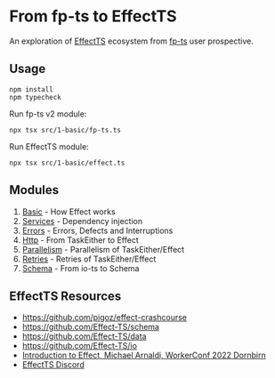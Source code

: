 # From fp-ts to EffectTS

An exploration of [EffectTS](https://github.com/Effect-TS/) ecosystem from [fp-ts](https://github.com/gcanti/fp-ts) user
prospective.

## Usage

```shell
npm install
npm typecheck
```

Run fp-ts v2 module:

```shell
npx tsx src/1-basic/fp-ts.ts
```

Run EffectTS module:

```shell
npx tsx src/1-basic/effect.ts
```

## Modules

1. [Basic](./src/1-basic) - How Effect works
2. [Services](./src/2-services) - Dependency injection
3. [Errors](./src/3-errors) - Errors, Defects and Interruptions
4. [Http](./src/4-http) - From TaskEither to Effect
5. [Parallelism](./src/5-parallelism) - Parallelism of TaskEither/Effect
6. [Retries](./src/6-retries) - Retries of TaskEither/Effect
7. [Schema](./src/7-schema) - From io-ts to Schema

## EffectTS Resources

- https://github.com/pigoz/effect-crashcourse
- https://github.com/Effect-TS/schema
- https://github.com/Effect-TS/data
- https://github.com/Effect-TS/io
- [Introduction to Effect, Michael Arnaldi, WorkerConf 2022 Dornbirn](https://www.youtube.com/watch?v=zrNr3JVUc8I)
- [EffectTS Discord](https://discord.gg/RVZKYxWfAJ)
